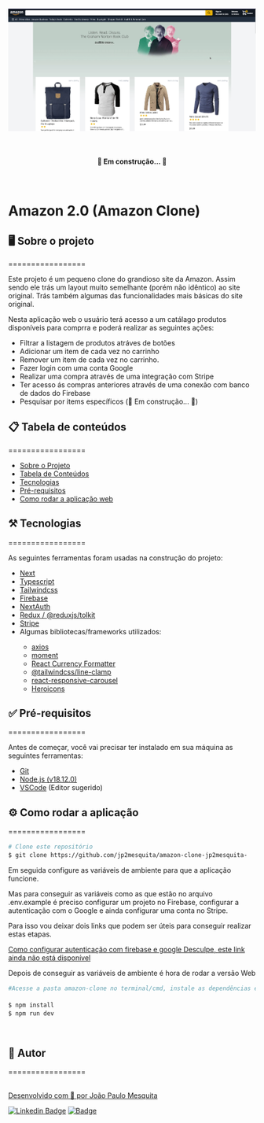 ![preview](./.github/cover-amazon-clone.png)

<br/>

<h4 align="center"> 
	🚧  Em construção...  🚧
</h4>

<br/>

# Amazon 2.0 (Amazon Clone)

<span id="sobre-o-projeto" ></span>


## 🖥️ Sobre o projeto
=================

Este projeto é um pequeno clone do grandioso site da Amazon. Assim sendo ele trás um layout muito semelhante (porém não idêntico) ao site original.
Trás também algumas das funcionalidades mais básicas do site original.

Nesta aplicação web o usuário terá acesso a um catálago produtos disponíveis para comprra e poderá realizar as seguintes ações:

* Filtrar a listagem de produtos atráves de botões
* Adicionar um item de cada vez no carrinho
* Remover um item de cada vez no carrinho.
* Fazer login com uma conta Google
* Realizar uma compra através de uma integração com Stripe
* Ter acesso ás compras anteriores através de uma conexão com banco de dados do Firebase
* Pesquisar por items específicos (🚧  Em construção...  🚧)


<span id="tabela-de-conteudo" ></span>

## 📋 Tabela de conteúdos
=================
<!--ts-->
   * [Sobre o Projeto](#sobre-o-projeto)
   * [Tabela de Conteúdos](#tabela-de-conteudo)
   * [Tecnologias](#tecnologias)
   * [Pré-requisitos](#pre-requisitos)
   * [Como rodar a aplicação web](##como-rodar-a-aplicacao-web)
<!--te-->

<span id="tecnologias" ></span>

## ⚒️ Tecnologias
=================

As seguintes ferramentas foram usadas na construção do projeto:
<ul>
  <li> <a href='https://nextjs.org/' target='_blank'> Next </a></li>
  <li> <a href='https://www.typescriptlang.org/' target='_blank'> Typescript </a></li>
  <li> <a href='https://tailwindcss.com/' target='_blank'> Tailwindcss </a></li>
  <li> <a href='https://console.firebase.google.com' target='_blank'> Firebase </a></li>
  <li> <a href='https://console.firebase.google.com' target='_blank'> NextAuth </a></li>
   <li> 
    <a href='https://redux.js.org/' target='_blank'> Redux /  </a> 
    <a href='https://redux-toolkit.js.org/' target='_blank'> @reduxjs/tolkit </a> 
  </li>
  <li> <a href='https://stripe.com/' target='_blank'> Stripe </a></li>

  <li>
    <div>
      Algumas bibliotecas/frameworks utilizados:
      <ul>
        <li>
          <a href='https://axios-http.com/ptbr/' target='_blank'>axios</a>
        </li>
        <li>
          <a href='https://momentjs.com/' target='_blank'>moment </a>
        </li>
        <li>
          <a href='https://www.npmjs.com/package/react-currency-formatter' target='_blank'>React Currency Formatter </a>
        </li>
        <li>
          <a href='https://github.com/tailwindlabs/tailwindcss-line-clamp' target='_blank'>@tailwindcss/line-clamp </a>
        </li>
        <li>
          <a href='https://react-responsive-carousel.js.org/' target='_blank'>react-responsive-carousel </a>
        </li>
        <li>
          <a href='https://heroicons.com/' target='_blank'>Heroicons </a>
        </li>
      </ul>
    </div>
  </li>
</ul>

<span id='pre-requisitos'></span>

## ✅ Pré-requisitos
=================

Antes de começar, você vai precisar ter instalado em sua máquina as seguintes ferramentas:
* [Git](https://git-scm.com)
* [Node.js (v18.12.0)](https://nodejs.org/en/)
* [VSCode](https://code.visualstudio.com/) (Editor sugerido)


<span id='como-rodar-a-aplicacao-web'></span>

## ⚙️ Como rodar a aplicação
=================

```bash
# Clone este repositório
$ git clone https://github.com/jp2mesquita/amazon-clone-jp2mesquita-
```

Em seguida configure as variáveis de ambiente para que a aplicação funcione.

Mas para conseguir as variáveis como as que estão no arquivo .env.example é preciso configurar um projeto no Firebase, configurar a autenticação com o Google e ainda configurar uma conta no Stripe. 

Para isso vou deixar dois links que podem ser úteis para conseguir realizar estas etapas.

<a href='https://mixed-snapper-bd4.notion.site/Google-Authentication-com-Firebase-e-NextAuth-93fc15a5cc664ec2bb841eaa01d8e372'> 
  Como configurar autenticação com firebase e google
</a> 
<a href='#'> 
  Desculpe, este link ainda não está disponível
</a>

</br>


Depois de conseguir as variáveis de ambiente é hora de rodar a versão Web

```bash
#Acesse a pasta amazon-clone no terminal/cmd, instale as dependências e rode o projeto

$ npm install
$ npm run dev

```



</br>

## 🧔 Autor
=================

<a href="https://blog.rocketseat.com.br/author/thiago/">
 <img style="border-radius: 50%;" src="https://avatars.githubusercontent.com/u/102042713?v=4" width="100px;" alt=""/>
 <br />
Desenvolvido com 💜 por João Paulo Mesquita

<br/>

[![Linkedin Badge](https://img.shields.io/badge/-JoãoPaulo-blue?style=flat-square&logo=Linkedin&logoColor=white&link=https://www.linkedin.com/in/jo%C3%A3o-paulo-mesquita-02a4a3179/)](https://www.linkedin.com/in/jo%C3%A3o-paulo-mesquita-02a4a3179/)  [![Badge](https://img.shields.io/badge/jp--mesquita%40live.com-white?style=for-badge&logo=gmail)](mailto:jp-mesquita@live.com)

